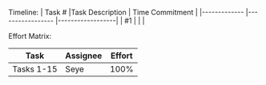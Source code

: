 Timeline:
| Task #       |Task Description    |  Time Commitment |
|------------- |-----------------   |------------------|
| #1           |                    |                  |


Effort Matrix:

| Task       |Assignee  |  Effort |
| --------   |--------- |-------- |
| Tasks 1-15 |Seye      | 100%    |

